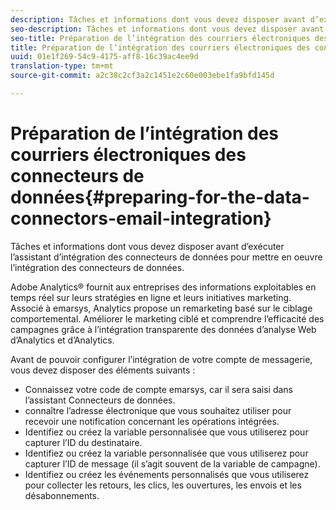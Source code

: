 ```yaml
---
description: Tâches et informations dont vous devez disposer avant d’exécuter l’assistant d’intégration des connecteurs de données pour mettre en oeuvre l’intégration des connecteurs de données.
seo-description: Tâches et informations dont vous devez disposer avant d’exécuter l’assistant d’intégration des connecteurs de données pour mettre en oeuvre l’intégration des connecteurs de données.
seo-title: Préparation de l’intégration des courriers électroniques des connecteurs de données
title: Préparation de l’intégration des courriers électroniques des connecteurs de données
uuid: 01e1f269-54c9-4175-aff8-16c39ac4ee9d
translation-type: tm+mt
source-git-commit: a2c38c2cf3a2c1451e2c60e003ebe1fa9bfd145d

---
```



# Préparation de l’intégration des courriers électroniques des connecteurs de données{#preparing-for-the-data-connectors-email-integration}

Tâches et informations dont vous devez disposer avant d’exécuter l’assistant d’intégration des connecteurs de données pour mettre en oeuvre l’intégration des connecteurs de données.

Adobe Analytics® fournit aux entreprises des informations exploitables en temps réel sur leurs stratégies en ligne et leurs initiatives marketing. Associé à emarsys, Analytics propose un remarketing basé sur le ciblage comportemental. Améliorer le marketing ciblé et comprendre l’efficacité des campagnes grâce à l’intégration transparente des données d’analyse Web d’Analytics et d’Analytics.

Avant de pouvoir configurer l’intégration de votre compte de messagerie, vous devez disposer des éléments suivants :

* Connaissez votre code de compte emarsys, car il sera saisi dans l’assistant Connecteurs de données.
* connaître l’adresse électronique que vous souhaitez utiliser pour recevoir une notification concernant les opérations intégrées.
* Identifiez ou créez la variable personnalisée que vous utiliserez pour capturer l’ID du destinataire.
* Identifiez ou créez la variable personnalisée que vous utiliserez pour capturer l’ID de message (il s’agit souvent de la variable de campagne).
* Identifiez ou créez les événements personnalisés que vous utiliserez pour collecter les retours, les clics, les ouvertures, les envois et les désabonnements.

